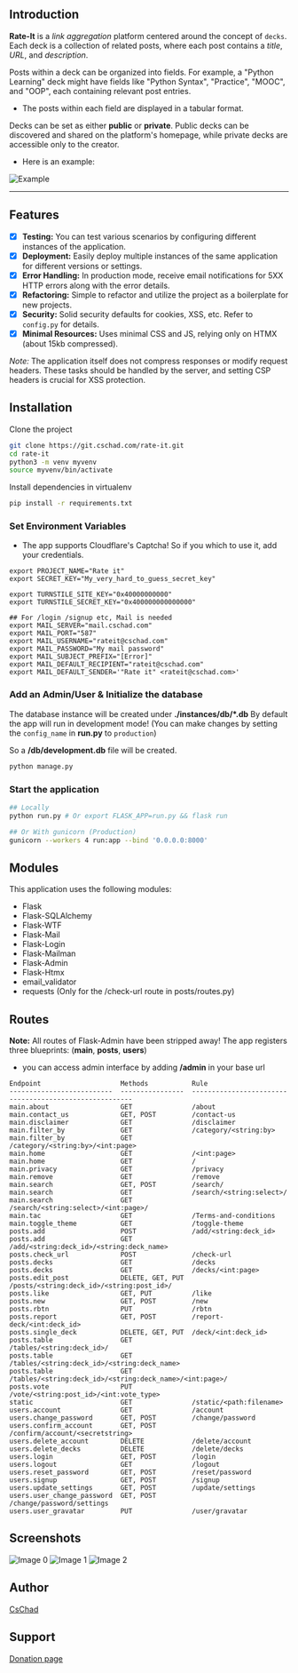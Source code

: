 ## Introduction

**Rate-It** is a *link aggregation* platform centered around the concept of `decks`.
Each deck is a collection of related posts, where each post contains a *title*,
*URL*, and *description*.

Posts within a deck can be organized into fields. For example, a "Python
Learning" deck might have fields like "Python Syntax", "Practice", "MOOC", and
"OOP", each containing relevant post entries.

* The posts within each field are displayed in a tabular format.

Decks can be set as either **public** or **private**. Public decks can be discovered
and shared on the platform's homepage, while private decks are accessible only
to the creator.

* Here is an example:

![Example](https://git.cschad.com/rate-it/raw/screenshots/example.webp)

---

## Features

* [x] **Testing:** You can test various scenarios by configuring different instances of the application.
* [x] **Deployment:** Easily deploy multiple instances of the same application for different versions or settings.
* [x] **Error Handling:** In production mode, receive email notifications for 5XX HTTP errors along with the error details.
* [x] **Refactoring:** Simple to refactor and utilize the project as a boilerplate for new projects.
* [x] **Security:** Solid security defaults for cookies, XSS, etc. Refer to `config.py` for details.
* [x] **Minimal Resources:** Uses minimal CSS and JS, relying only on HTMX (about 15kb compressed).

*Note:* The application itself does not compress responses or modify request headers. These tasks should be handled by the server, and setting CSP headers is crucial for XSS protection.

## Installation

Clone the project
```sh
git clone https://git.cschad.com/rate-it.git
cd rate-it
python3 -m venv myvenv
source myvenv/bin/activate
```

Install dependencies in virtualenv
```sh
pip install -r requirements.txt
```

### Set Environment Variables
* The app supports Cloudflare's Captcha! So if you which to use it, add your credentials.

```
export PROJECT_NAME="Rate it"
export SECRET_KEY="My_very_hard_to_guess_secret_key"

export TURNSTILE_SITE_KEY="0x40000000000"
export TURNSTILE_SECRET_KEY="0x400000000000000"

## For /login /signup etc, Mail is needed
export MAIL_SERVER="mail.cschad.com"
export MAIL_PORT="587"
export MAIL_USERNAME="rateit@cschad.com"
export MAIL_PASSWORD="My mail password"
export MAIL_SUBJECT_PREFIX="[Error]"
export MAIL_DEFAULT_RECIPIENT="rateit@cschad.com"
export MAIL_DEFAULT_SENDER='"Rate it" <rateit@cschad.com>'
```
### Add an Admin/User & Initialize the database

The database instance will be created under **./instances/db/*.db**
By default the app will run in development mode! (You can make changes by setting the `config_name` in **run.py** to `production`)

So a **/db/development.db** file will be created.

```py
python manage.py
```
### Start the application
```sh
## Locally
python run.py # Or export FLASK_APP=run.py && flask run

## Or With gunicorn (Production)
gunicorn --workers 4 run:app --bind '0.0.0.0:8000'
```
## Modules
This application uses the following modules:

* Flask
* Flask-SQLAlchemy
* Flask-WTF
* Flask-Mail
* Flask-Login
* Flask-Mailman
* Flask-Admin
* Flask-Htmx
* email_validator
* requests (Only for the /check-url route in posts/routes.py)

## Routes
**Note:** All routes of Flask-Admin have been stripped away!
The app registers three blueprints: (__main__, __posts__, __users__)

* you can access admin interface by adding **/admin** in your base url
```
Endpoint                    Methods           Rule
--------------------------  ----------------  -------------------------------------------------------
main.about                  GET               /about
main.contact_us             GET, POST         /contact-us
main.disclaimer             GET               /disclaimer
main.filter_by              GET               /category/<string:by>
main.filter_by              GET               /category/<string:by>/<int:page>
main.home                   GET               /<int:page>
main.home                   GET               /
main.privacy                GET               /privacy
main.remove                 GET               /remove
main.search                 GET, POST         /search/
main.search                 GET               /search/<string:select>/
main.search                 GET               /search/<string:select>/<int:page>/
main.tac                    GET               /Terms-and-conditions
main.toggle_theme           GET               /toggle-theme
posts.add                   POST              /add/<string:deck_id>
posts.add                   GET               /add/<string:deck_id>/<string:deck_name>
posts.check_url             POST              /check-url
posts.decks                 GET               /decks
posts.decks                 GET               /decks/<int:page>
posts.edit_post             DELETE, GET, PUT  /posts/<string:deck_id>/<string:post_id>/
posts.like                  GET, PUT          /like
posts.new                   GET, POST         /new
posts.rbtn                  PUT               /rbtn
posts.report                GET, POST         /report-deck/<int:deck_id>
posts.single_deck           DELETE, GET, PUT  /deck/<int:deck_id>
posts.table                 GET               /tables/<string:deck_id>/
posts.table                 GET               /tables/<string:deck_id>/<string:deck_name>
posts.table                 GET               /tables/<string:deck_id>/<string:deck_name>/<int:page>/
posts.vote                  PUT               /vote/<string:post_id>/<int:vote_type>
static                      GET               /static/<path:filename>
users.account               GET               /account
users.change_password       GET, POST         /change/password
users.confirm_account       GET, POST         /confirm/account/<secretstring>
users.delete_account        DELETE            /delete/account
users.delete_decks          DELETE            /delete/decks
users.login                 GET, POST         /login
users.logout                GET               /logout
users.reset_password        GET, POST         /reset/password
users.signup                GET, POST         /signup
users.update_settings       GET, POST         /update/settings
users.user_change_password  GET, POST         /change/password/settings
users.user_gravatar         PUT               /user/gravatar
```

## Screenshots
![Image 0](https://git.cschad.com/rate-it/raw/screenshots/img0.webp)
![Image 1](https://git.cschad.com/rate-it/raw/screenshots/img1.webp)
![Image 2](https://git.cschad.com/rate-it/raw/screenshots/img2.webp)

## Author
[CsChad](https://cschad.com)

## Support
[Donation page](https://cschad.com/donate/)
